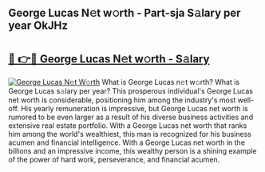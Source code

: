 ## George Lucas N𝚎t w𝚘rth - Part-sja S𝚊lary per year OkJHz

# <h2><a href="http://gc04by.nevu.top/?p=George+Lucas">🔗 👉🔴 George Lucas N𝚎t w𝚘rth - S𝚊lary</a></h2>

[![George Lucas N𝚎t W𝚘rth](https://i.imgur.com/Oavwk0R.jpeg)](http://gc04by.nevu.top/?p=George+Lucas)
What is George Lucas n𝚎t w𝚘rth? What is George Lucas s𝚊lary per year?
This prosperous individual's George Lucas net worth is considerable, positioning him among the industry's most well-off. His yearly remuneration is impressive, but George Lucas net worth is rumored to be even larger as a result of his diverse business activities and extensive real estate portfolio. With a George Lucas net worth that ranks him among the world's wealthiest, this man is recognized for his business acumen and financial intelligence. With a George Lucas net worth in the billions and an impressive income, this wealthy person is a shining example of the power of hard work, perseverance, and financial acumen.
